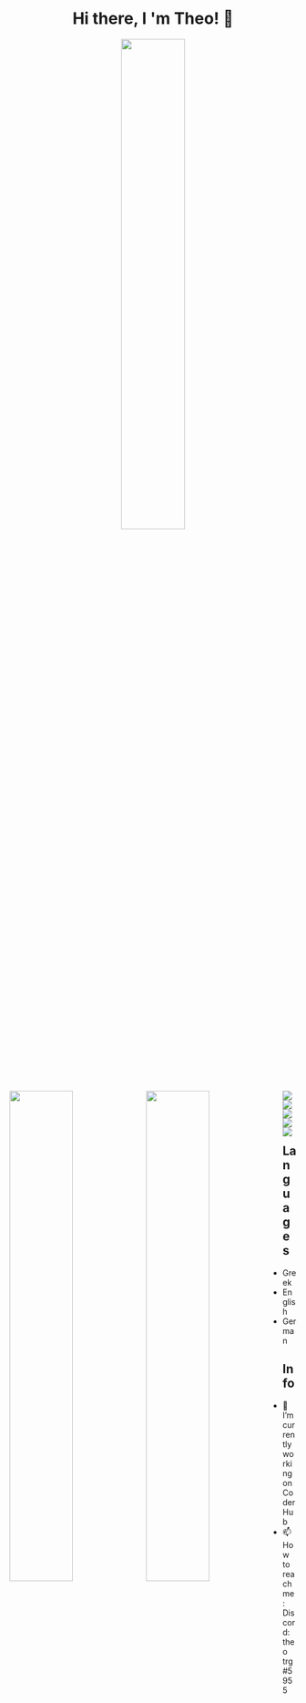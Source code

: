  <h1 align="center"> Hi there, I 'm Theo! 👋</h1> 

 <p align='center'> 
  <img align="center" width="47%" src="https://img.shields.io/badge/<handle>-%231DA1F2.svg?style=for-the-badge&logo=Twitter&logoColor=white" />
 </p>


<img align="left" width="47%" src="https://github-readme-stats.vercel.app/api?username=Theotrg07&show_icons=true&theme=radical" />
<img align="left" width="47%" src="https://github-readme-stats.vercel.app/api/top-langs/?username=Theotrg07&layout=compact" />

<img align='left' src="https://img.shields.io/badge/html5-%23E34F26.svg?style=for-the-badge&logo=html5&logoColor=white" />
<img  src="https://img.shields.io/badge/css3-%231572B6.svg?style=for-the-badge&logo=css3&logoColor=white" />

<img align='left' src='https://img.shields.io/badge/javascript-%23323330.svg?style=for-the-badge&logo=javascript&logoColor=%23F7DF1E'/>
<img src='https://img.shields.io/badge/react-%2320232a.svg?style=for-the-badge&logo=react&logoColor=%2361DAFB'/>


<img align='left' src='https://img.shields.io/badge/python-3670A0?style=for-the-badge&logo=python&logoColor=ffdd54'/>


## Languages
- Greek
- English
- German

## Info
- 🔭 I’m currently working on CoderHub
- 📫 How to reach me: Discord: theo trg#5955






